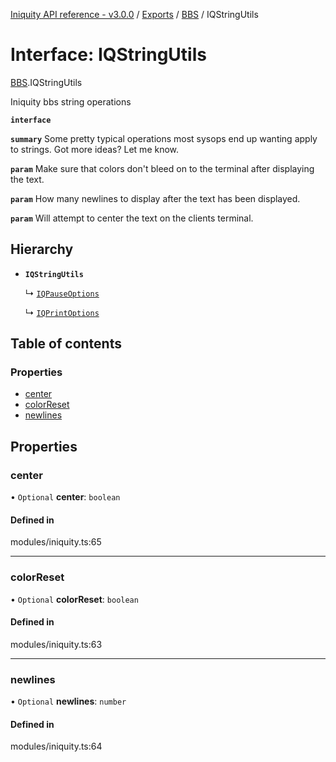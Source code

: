 [Iniquity API reference - v3.0.0](../README.md) / [Exports](../modules.md) / [BBS](../modules/BBS.md) / IQStringUtils

# Interface: IQStringUtils

[BBS](../modules/BBS.md).IQStringUtils

Iniquity bbs string operations

**`interface`**

**`summary`** Some pretty typical operations most sysops end up wanting apply to strings. Got more ideas? Let me know.

**`param`** Make sure that colors don't bleed on to the terminal after displaying the text.

**`param`** How many newlines to display after the text has been displayed.

**`param`** Will attempt to center the text on the clients terminal.

## Hierarchy

- **`IQStringUtils`**

  ↳ [`IQPauseOptions`](BBS.IQPauseOptions.md)

  ↳ [`IQPrintOptions`](BBS.IQPrintOptions.md)

## Table of contents

### Properties

- [center](BBS.IQStringUtils.md#center)
- [colorReset](BBS.IQStringUtils.md#colorreset)
- [newlines](BBS.IQStringUtils.md#newlines)

## Properties

### center

• `Optional` **center**: `boolean`

#### Defined in

modules/iniquity.ts:65

___

### colorReset

• `Optional` **colorReset**: `boolean`

#### Defined in

modules/iniquity.ts:63

___

### newlines

• `Optional` **newlines**: `number`

#### Defined in

modules/iniquity.ts:64
